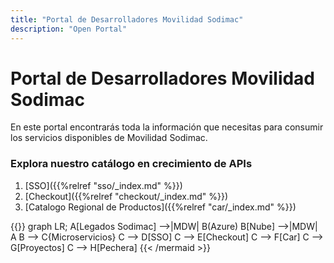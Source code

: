 ```yaml
---
title: "Portal de Desarrolladores Movilidad Sodimac"
description: "Open Portal"
---
```


# Portal de Desarrolladores Movilidad Sodimac

En este portal encontrarás toda la información que necesitas para consumir los servicios disponibles de Movilidad Sodimac.

### Explora nuestro catálogo en crecimiento de APIs

1. [SSO]({{%relref "sso/_index.md" %}})
1. [Checkout]({{%relref "checkout/_index.md" %}})
1. [Catalogo Regional de Productos]({{%relref "car/_index.md" %}})




{{<mermaid align="left">}}
graph LR;
    A[Legados Sodimac] -->|MDW| B(Azure)
    B[Nube] -->|MDW| A
    B --> C{Microservicios}
    C --> D[SSO]
    C --> E[Checkout]
    C --> F[Car]
    C --> G[Proyectos]
    C --> H[Pechera]
{{< /mermaid >}}


